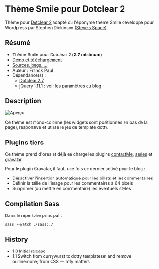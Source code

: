 # Thème Smile pour Dotclear 2

Thème pour [Dotclear 2](https://fr.dotclear.org/) adapté du l'éponyme thème Smile développé pour Wordpress par Stephen Dickinson ([Steve's Space](https://stephencottontail.wordpress.com/)).

## Résumé

-   Thème Smile pour Dotclear 2 (**2.7 minimum**)
-   [Démo et téléchargement](https://themes.dotaddict.org/galerie-dc2/details/smile)
-   [Sources, bugs, …](https://bitbucket.org/franckpaul/smile)
-   Auteur : [Franck Paul](https://open-time.net/)
-   Dépendance(s) :
    -   [Dotclear 2.7](https://bitbucket.org/dotclear/dotclear)
    -   jQuery 1.11.1 : voir les paramètres du blog

## Description

![Aperçu](https://media.dotaddict.org/pda/tdc2/smile/smile.jpg)

Ce thème est mono-colonne (les widgets sont positionnés en bas de la page), responsive et utilise le jeu de template dotty.

## Plugins tiers

Ce thème prend d'ores et déjà en charge les plugins [contactMe](https://plugins.dotaddict.org/dc2/details/contactMe), [series](https://plugins.dotaddict.org/dc2/details/series) et [gravatar](https://plugins.dotaddict.org/dc2/details/gravatar).

Pour le plugin Gravatar, il faut, une fois ce dernier activé pour le blog :

-   Désactiver l'insertion automatique pour les billets et les commentaires
-   Définir la taille de l'image pour les commentaires à 64 pixels
-   Supprimer (ou mettre en commentaire) les éventuels styles

## Compilation Sass

Dans le répertoire principal :

    sass --watch ./sass:./

## History

-   1.0 Initial release
-   1.1 Switch from currywurst to dotty templateset and remove outline:none; from CSS — a11y matters
